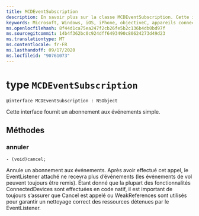 ```yaml
---
title: MCDEventSubscription
description: En savoir plus sur la classe MCDEventSubscription. Cette interface fournit un moyen simple de gérer un abonnement aux événements.
keywords: Microsoft, Windows, iOS, iPhone, objectiveC, appareils connectés, projet Rome
ms.openlocfilehash: 8f44d1ca75ea247f2cb26fe5b2c136b4db0bd97f
ms.sourcegitcommit: 14b4f362bc0c924dff6493490c80624273d49d23
ms.translationtype: MT
ms.contentlocale: fr-FR
ms.lasthandoff: 09/17/2020
ms.locfileid: "90761073"
---
```

# <a name="class-mcdeventsubscription"></a>type `MCDEventSubscription` 

```
@interface MCDEventSubscription : NSObject
```  
Cette interface fournit un abonnement aux événements simple.

## <a name="methods"></a>Méthodes

### <a name="cancel"></a>annuler
`- (void)cancel;`

Annule un abonnement aux événements. Après avoir effectué cet appel, le EventListener attaché ne recevra plus d’événements (les événements de vol peuvent toujours être remis).
Étant donné que la plupart des fonctionnalités ConnectedDevices sont effectuées en code natif, il est important de toujours s’assurer que Cancel est appelé ou WeakReferences sont utilisés pour garantir un nettoyage correct des ressources détenues par le EventListener.
